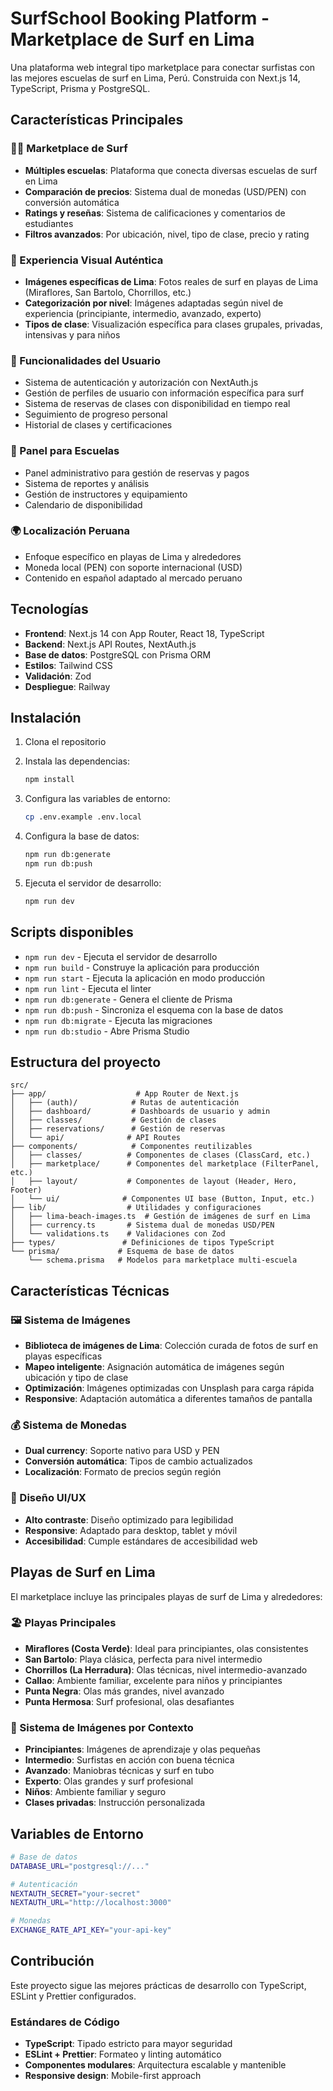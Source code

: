 # SurfSchool Booking Platform - Marketplace de Surf en Lima

Una plataforma web integral tipo marketplace para conectar surfistas con las mejores escuelas de surf en Lima, Perú. Construida con Next.js 14, TypeScript, Prisma y PostgreSQL.

## Características Principales

### 🏄‍♂️ Marketplace de Surf
- **Múltiples escuelas**: Plataforma que conecta diversas escuelas de surf en Lima
- **Comparación de precios**: Sistema dual de monedas (USD/PEN) con conversión automática
- **Ratings y reseñas**: Sistema de calificaciones y comentarios de estudiantes
- **Filtros avanzados**: Por ubicación, nivel, tipo de clase, precio y rating

### 🌊 Experiencia Visual Auténtica
- **Imágenes específicas de Lima**: Fotos reales de surf en playas de Lima (Miraflores, San Bartolo, Chorrillos, etc.)
- **Categorización por nivel**: Imágenes adaptadas según nivel de experiencia (principiante, intermedio, avanzado, experto)
- **Tipos de clase**: Visualización específica para clases grupales, privadas, intensivas y para niños

### 📱 Funcionalidades del Usuario
- Sistema de autenticación y autorización con NextAuth.js
- Gestión de perfiles de usuario con información específica para surf
- Sistema de reservas de clases con disponibilidad en tiempo real
- Seguimiento de progreso personal
- Historial de clases y certificaciones

### 🏫 Panel para Escuelas
- Panel administrativo para gestión de reservas y pagos
- Sistema de reportes y análisis
- Gestión de instructores y equipamiento
- Calendario de disponibilidad

### 🌍 Localización Peruana
- Enfoque específico en playas de Lima y alrededores
- Moneda local (PEN) con soporte internacional (USD)
- Contenido en español adaptado al mercado peruano

## Tecnologías

- **Frontend**: Next.js 14 con App Router, React 18, TypeScript
- **Backend**: Next.js API Routes, NextAuth.js
- **Base de datos**: PostgreSQL con Prisma ORM
- **Estilos**: Tailwind CSS
- **Validación**: Zod
- **Despliegue**: Railway

## Instalación

1. Clona el repositorio
2. Instala las dependencias:
   ```bash
   npm install
   ```

3. Configura las variables de entorno:
   ```bash
   cp .env.example .env.local
   ```

4. Configura la base de datos:
   ```bash
   npm run db:generate
   npm run db:push
   ```

5. Ejecuta el servidor de desarrollo:
   ```bash
   npm run dev
   ```

## Scripts disponibles

- `npm run dev` - Ejecuta el servidor de desarrollo
- `npm run build` - Construye la aplicación para producción
- `npm run start` - Ejecuta la aplicación en modo producción
- `npm run lint` - Ejecuta el linter
- `npm run db:generate` - Genera el cliente de Prisma
- `npm run db:push` - Sincroniza el esquema con la base de datos
- `npm run db:migrate` - Ejecuta las migraciones
- `npm run db:studio` - Abre Prisma Studio

## Estructura del proyecto

```
src/
├── app/                    # App Router de Next.js
│   ├── (auth)/            # Rutas de autenticación
│   ├── dashboard/         # Dashboards de usuario y admin
│   ├── classes/           # Gestión de clases
│   ├── reservations/      # Gestión de reservas
│   └── api/              # API Routes
├── components/            # Componentes reutilizables
│   ├── classes/          # Componentes de clases (ClassCard, etc.)
│   ├── marketplace/      # Componentes del marketplace (FilterPanel, etc.)
│   ├── layout/           # Componentes de layout (Header, Hero, Footer)
│   └── ui/              # Componentes UI base (Button, Input, etc.)
├── lib/                  # Utilidades y configuraciones
│   ├── lima-beach-images.ts  # Gestión de imágenes de surf en Lima
│   ├── currency.ts       # Sistema dual de monedas USD/PEN
│   └── validations.ts    # Validaciones con Zod
├── types/               # Definiciones de tipos TypeScript
└── prisma/             # Esquema de base de datos
    └── schema.prisma   # Modelos para marketplace multi-escuela
```

## Características Técnicas

### 🖼️ Sistema de Imágenes
- **Biblioteca de imágenes de Lima**: Colección curada de fotos de surf en playas específicas
- **Mapeo inteligente**: Asignación automática de imágenes según ubicación y tipo de clase
- **Optimización**: Imágenes optimizadas con Unsplash para carga rápida
- **Responsive**: Adaptación automática a diferentes tamaños de pantalla

### 💰 Sistema de Monedas
- **Dual currency**: Soporte nativo para USD y PEN
- **Conversión automática**: Tipos de cambio actualizados
- **Localización**: Formato de precios según región

### 🎨 Diseño UI/UX
- **Alto contraste**: Diseño optimizado para legibilidad
- **Responsive**: Adaptado para desktop, tablet y móvil
- **Accesibilidad**: Cumple estándares de accesibilidad web

## Playas de Surf en Lima

El marketplace incluye las principales playas de surf de Lima y alrededores:

### 🏖️ Playas Principales
- **Miraflores (Costa Verde)**: Ideal para principiantes, olas consistentes
- **San Bartolo**: Playa clásica, perfecta para nivel intermedio
- **Chorrillos (La Herradura)**: Olas técnicas, nivel intermedio-avanzado
- **Callao**: Ambiente familiar, excelente para niños y principiantes
- **Punta Negra**: Olas más grandes, nivel avanzado
- **Punta Hermosa**: Surf profesional, olas desafiantes

### 📸 Sistema de Imágenes por Contexto
- **Principiantes**: Imágenes de aprendizaje y olas pequeñas
- **Intermedio**: Surfistas en acción con buena técnica
- **Avanzado**: Maniobras técnicas y surf en tubo
- **Experto**: Olas grandes y surf profesional
- **Niños**: Ambiente familiar y seguro
- **Clases privadas**: Instrucción personalizada

## Variables de Entorno

```bash
# Base de datos
DATABASE_URL="postgresql://..."

# Autenticación
NEXTAUTH_SECRET="your-secret"
NEXTAUTH_URL="http://localhost:3000"

# Monedas
EXCHANGE_RATE_API_KEY="your-api-key"
```

## Contribución

Este proyecto sigue las mejores prácticas de desarrollo con TypeScript, ESLint y Prettier configurados.

### Estándares de Código
- **TypeScript**: Tipado estricto para mayor seguridad
- **ESLint + Prettier**: Formateo y linting automático
- **Componentes modulares**: Arquitectura escalable y mantenible
- **Responsive design**: Mobile-first approach